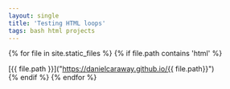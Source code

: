 ```yaml
---
layout: single
title: 'Testing HTML loops'
tags: bash html projects
---
```


{% for file in site.static_files %}
    {% if file.path contains 'html' %}
        <div markdown="1">
        [{{ file.path }}]("https://danielcaraway.github.io/{{ file.path}}")
        </div>
        <!-- <a href="{{ site.baseurl }}{{ file.path }}">{{ file.path }}</a> -->
    {% endif %}
{% endfor %}


